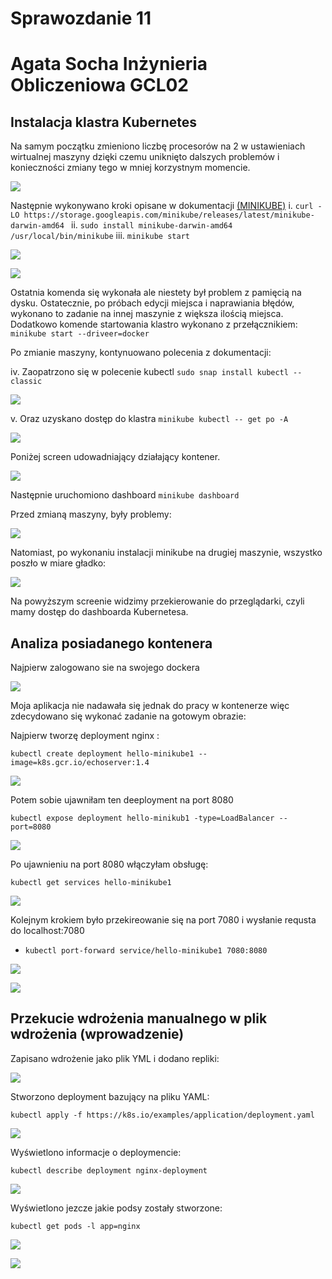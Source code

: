 # Sprawozdanie 11
# Agata Socha Inżynieria Obliczeniowa GCL02

##  Instalacja klastra Kubernetes

Na samym początku zmieniono liczbę procesorów na 2 w ustawieniach wirtualnej maszyny dzięki czemu uniknięto dalszych problemów i konieczności zmiany tego w mniej korzystnym momencie. 

![](./img/1.png)

Następnie wykonywano kroki opisane w dokumentacji [(MINIKUBE)](https://minikube.sigs.k8s.io/docs/start/)
i. ``curl -LO https://storage.googleapis.com/minikube/releases/latest/minikube-darwin-amd64
``
ii. ``sudo install minikube-darwin-amd64 /usr/local/bin/minikube``
iii. ``minikube start``

![](./img/2.png)


![](./img/3.png)


Ostatnia komenda się wykonała ale niestety był problem z pamięcią na dysku. 
Ostatecznie, po próbach edycji miejsca i naprawiania błędów,  wykonano to zadanie na innej maszynie z większa ilością miejsca. 
Dodatkowo komende startowania klastro wykonano z przełącznikiem: 
``minikube start --driveer=docker``

Po zmianie maszyny, kontynuowano polecenia z dokumentacji: 

iv. Zaopatrzono się w polecenie kubectl 
 `sudo snap install kubectl --classic`

![](./img/9.png)


v. Oraz uzyskano dostęp do klastra
``minikube kubectl -- get po -A``

![](./img/4.png)


Poniżej screen udowadniający działający kontener. 

![](./img/5.png)


Następnie uruchomiono dashboard 
``minikube dashboard``

Przed zmianą maszyny, były problemy: 

![](./img/6.png)

Natomiast, po wykonaniu instalacji minikube na drugiej maszynie, wszystko poszło w miare gładko: 

![](./img/7.png)

Na powyższym screenie widzimy przekierowanie do przeglądarki, czyli mamy dostęp do dashboarda Kubernetesa. 

## Analiza posiadanego kontenera


Najpierw zalogowano sie na swojego dockera

![](./img/8.png)

Moja aplikacja nie nadawała się  jednak do pracy w kontenerze więc zdecydowano się wykonać zadanie na gotowym obrazie: 

Najpierw tworzę deployment nginx : 

  ``kubectl create deployment hello-minikube1 --image=k8s.gcr.io/echoserver:1.4``
    
![](./img/10.png)

Potem sobie ujawniłam ten deeployment na port 8080

  ``kubectl expose deployment hello-minikub1 -type=LoadBalancer --port=8080``

![](./img/11.png)


Po ujawnieniu na port 8080 włączyłam obsługę:

    kubectl get services hello-minikube1

![](./img/12.png)


Kolejnym krokiem było przekireowanie się na port 7080 i wysłanie requsta do localhost:7080

- `kubectl port-forward service/hello-minikube1 7080:8080`

 ![](./img/13.png)

![](./img/14.png)


## Przekucie wdrożenia manualnego w plik wdrożenia (wprowadzenie)


Zapisano wdrożenie jako plik YML i dodano repliki: 

![](./img/15.png)

Stworzono deployment bazujący na pliku YAML: 

   ``kubectl apply -f https://k8s.io/examples/application/deployment.yaml``
     

![](./img/16.png)


Wyświetlono informacje o deploymencie: 

``kubectl describe deployment nginx-deployment``

![](./img/17.png)


Wyświetlono jezcze jakie podsy zostały stworzone: 

  ``kubectl get pods -l app=nginx``

![](./img/18.png)

![](./img/19.png)
